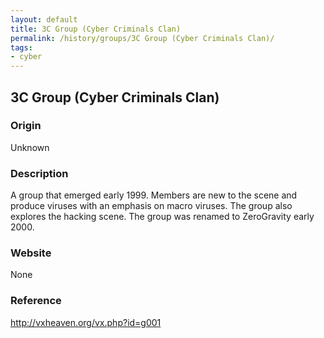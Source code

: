 ```yaml
---
layout: default
title: 3C Group (Cyber Criminals Clan)
permalink: /history/groups/3C Group (Cyber Criminals Clan)/
tags:
- cyber
---
```


## 3C Group (Cyber Criminals Clan)

### Origin
Unknown

### Description
A group that emerged early 1999. Members are new to the scene and produce viruses with an emphasis on macro viruses. The group also explores the hacking scene. The group was renamed to ZeroGravity early 2000.

### Website
None

### Reference
http://vxheaven.org/vx.php?id=g001
